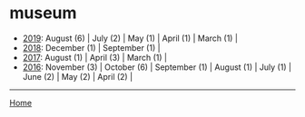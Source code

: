 # museum

  * [2019](./museum-2019.md): 
      August (6) | 
      July (2) | 
      May (1) | 
      April (1) | 
      March (1) | 
  * [2018](./museum-2018.md): 
      December (1) | 
      September (1) | 
  * [2017](./museum-2017.md): 
      August (1) | 
      April (3) | 
      March (1) | 
  * [2016](./museum-2016.md): 
      November (3) | 
      October (6) | 
      September (1) | 
      August (1) | 
      July (1) | 
      June (2) | 
      May (2) | 
      April (2) | 

----

[Home](../)
